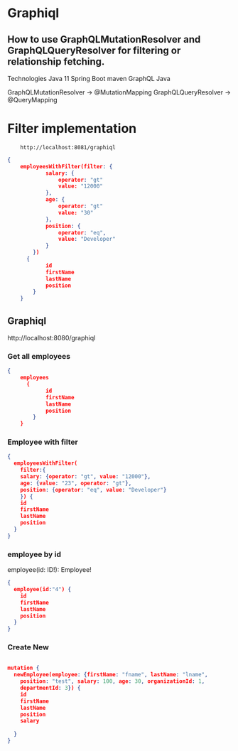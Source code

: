 # Graphiql 
## How to use GraphQLMutationResolver and  GraphQLQueryResolver for  filtering or relationship fetching.

Technologies
Java 11
Spring Boot 
maven
GraphQL Java


GraphQLMutationResolver -> @MutationMapping
GraphQLQueryResolver -> @QueryMapping

# Filter implementation
```
    http://localhost:8081/graphiql
```


```json
{
    employeesWithFilter(filter: {
            salary: {
                operator: "gt"
                value: "12000"
            },
            age: {
                operator: "gt"
                value: "30"
            },
            position: {
                operator: "eq",
                value: "Developer"
            }
        })
      {
            id
            firstName
            lastName
            position
        }
    }
```

## Graphiql
http://localhost:8080/graphiql

### Get all employees

```json
{
    employees
      {
            id
            firstName
            lastName
            position
        }
    }
```
### Employee with filter
```json
{
  employeesWithFilter(
    filter:{
    salary: {operator: "gt", value: "12000"},
    age: {value: "23", operator: "gt"}, 
    position: {operator: "eq", value: "Developer"}
    }) {
    id
    firstName
    lastName
    position
  }
}
```

### employee by id 
employee(id: ID!): Employee!

```json 
{
  employee(id:"4") {
    id
    firstName
    lastName
    position
  }
}
```
### Create New
```json

mutation {
  newEmployee(employee: {firstName: "fname", lastName: "lname",
    position: "test", salary: 100, age: 30, organizationId: 1,
    departmentId: 3}) {
    id
    firstName
    lastName
    position
    salary
    
  }
}

```
